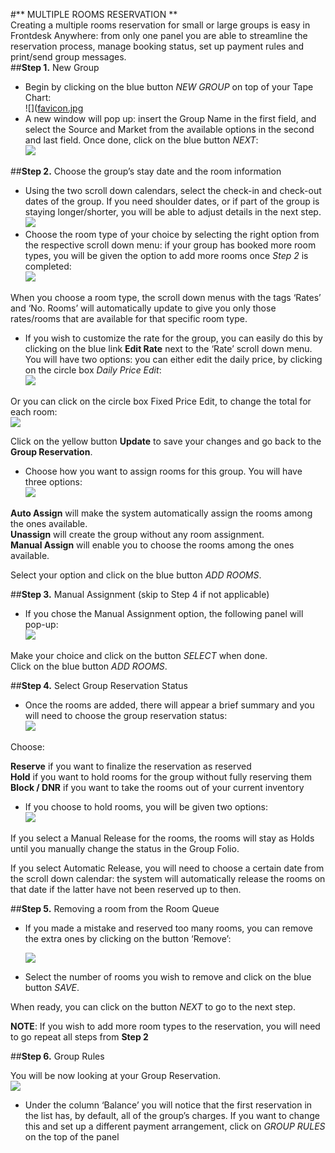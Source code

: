    
   
#** MULTIPLE ROOMS RESERVATION **  
Creating a multiple rooms reservation for small or large groups is easy in Frontdesk Anywhere: from only one panel you are able to streamline the reservation process, manage booking status, set up payment rules and print/send group messages.       
 ##**Step 1.** New Group      
  - Begin by clicking on the blue button _NEW GROUP_ on top of your Tape Chart:   
  ![]([favicon.jpg]({{site.baseurl}}/favicon.jpg)        
  - A new window will pop up: insert the Group Name in the first field, and select the Source and Market from the available options in the second and last field. Once done, click on the blue button _NEXT_:      
    ![](image)    
     
  ##**Step 2.** Choose the group’s stay date and the room information     
   - Using the two scroll down calendars, select the check-in and check-out dates of the group. If you need shoulder dates, or if part of the group is staying longer/shorter, you will be able to adjust details in the next step.    
        ![](image)        
   - Choose the room type of your choice by selecting the right option from the respective scroll down menu: if your group has booked more room types, you will be given the option to add more rooms once _Step 2_ is completed:   
   ![](image)   

When you choose a room type, the scroll down menus with the tags ‘Rates’ and ‘No. Rooms’ will automatically update to give you only those rates/rooms that are available for that specific room type.   
- If you wish to customize the rate for the group, you can easily do this by clicking on the blue link **Edit Rate** next to the ‘Rate’ scroll down menu. You will have two options: you can either edit the daily price, by clicking on the circle box _Daily Price Edit_:   
  ![](image)   
  

Or you can click on the circle box Fixed Price Edit, to change the total for each room:   
     ![](image)   
     
   
   Click on the yellow button **Update** to save your changes and go back to the **Group Reservation**.   
   - Choose how you want to assign rooms for this group. You will have three options:    
        ![](image)   
        
   
**Auto Assign** will make the system automatically assign the rooms among the ones available.   
**Unassign** will create the group without any room assignment.   
**Manual Assign** will enable you to choose the rooms among the ones available.    

Select your option and click on the blue button _ADD ROOMS_. 

##**Step 3.** Manual Assignment (skip to Step 4 if not applicable)   

- If you chose the Manual Assignment option, the following panel will pop-up:   
     ![](image)   
     

Make your choice and click on the button _SELECT_ when done.   
Click on the blue button _ADD ROOMS_.   

##**Step 4.** Select Group Reservation Status   

- Once the rooms are added, there will appear a brief summary and you will need to choose the group reservation status:   
     ![](image)   
     

Choose:   

   **Reserve** if you want to finalize the reservation as reserved   
   **Hold** if you want to hold rooms for the group without fully reserving them      
   **Block / DNR** if you want to take the rooms out of your current inventory   

- If you choose to hold rooms, you will be given two options:   
     ![](image)   
     
If you select a Manual Release for the rooms, the rooms will stay as Holds until you manually change the status in the Group Folio.   

If you select Automatic Release, you will need to choose a certain date from the scroll down calendar: the system will automatically release the rooms on that date if the latter have not been reserved up to then.   

##**Step 5.**  Removing a room from the Room Queue   

- If you made a mistake and reserved too many rooms, you can remove the extra ones by clicking on the button ‘Remove’:   

     ![](image)     
        
- Select the number of rooms you wish to remove and click on the blue button _SAVE_.   

When ready, you can click on the button _NEXT_ to go to the next step.   

**NOTE**: If you wish to add more room types to the reservation, you will need to go repeat all steps from **Step 2**   


##**Step 6.** Group Rules   

You will be now looking at your Group Reservation.   
     ![](image)      
     

- Under the column ‘Balance’ you will notice that the first reservation in the list has, by default, all of  the group’s charges. If you want to change this and set up a different payment arrangement, click on _GROUP RULES_ on the top of the panel
